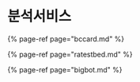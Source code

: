 # 분석서비스

{% page-ref page="bccard.md" %}

{% page-ref page="ratestbed.md" %}

{% page-ref page="bigbot.md" %}



